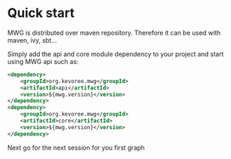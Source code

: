 # Quick start

MWG is distributed over maven repository.
Therefore it can be used with maven, ivy, sbt...

Simply add the api and core module dependency to your project and start using MWG api such as:

``` xml
<dependency>
	<groupId>org.kevoree.mwg</groupId>
	<artifactId>api</artifactId>
	<version>${mwg.version}</version>
</dependency>
<dependency>
	<groupId>org.kevoree.mwg</groupId>
	<artifactId>core</artifactId>
	<version>${mwg.version}</version>
</dependency>
```

Next go for the next session for you first graph